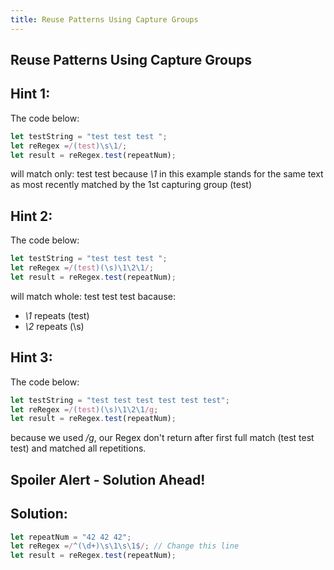 ```yaml
---
title: Reuse Patterns Using Capture Groups
---
```

## Reuse Patterns Using Capture Groups

## Hint 1:
The code below:
```javascript
let testString = "test test test ";
let reRegex =/(test)\s\1/;
let result = reRegex.test(repeatNum);
```
will match only:
test test
because *\1* in this example stands for the same text as most recently matched by the 1st capturing group (test)

## Hint 2:
The code below:
```javascript
let testString = "test test test ";
let reRegex =/(test)(\s)\1\2\1/;
let result = reRegex.test(repeatNum);
```
will match whole:
test test test
bacause:
* *\1* repeats (test)
* *\2* repeats (\s)

## Hint 3:
The code below:
```javascript
let testString = "test test test test test test";
let reRegex =/(test)(\s)\1\2\1/g;
let result = reRegex.test(repeatNum);
```
because we used */g*, our Regex don't return after first full match (test test test) and matched all repetitions.

## Spoiler Alert - Solution Ahead!

## Solution:

```javascript
let repeatNum = "42 42 42";
let reRegex =/^(\d+)\s\1\s\1$/; // Change this line
let result = reRegex.test(repeatNum);
```
